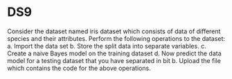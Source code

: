 # DS9
 Consider the dataset named iris dataset  which consists of data of different species and their attributes. Perform the following operations to the dataset: a. Import the data set b. Store the split data into separate variables. c. Create a naive Bayes model on the training dataset d. Now predict the data model for a testing dataset that you have separated in bit b. Upload the file which contains the code for the above operations. 
